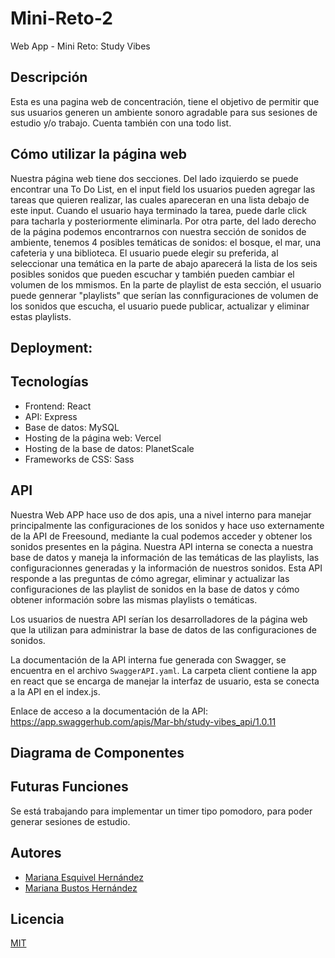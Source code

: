 # Mini-Reto-2
Web App - Mini Reto: Study Vibes

## Descripción
Esta es una pagina web de concentración, tiene el objetivo de permitir que sus usuarios generen un ambiente sonoro agradable para sus sesiones de estudio y/o trabajo. Cuenta también con una todo list. 

## Cómo utilizar la página web
Nuestra página web tiene dos secciones. Del lado izquierdo se puede encontrar una To Do List, en el input field los usuarios pueden agregar las tareas que quieren realizar, las cuales apareceran en una lista debajo de este input. Cuando el usuario haya terminado la tarea, puede darle click para tacharla y posteriormente eliminarla.
Por otra parte, del lado derecho de la página podemos encontrarnos con nuestra sección de sonidos de ambiente, tenemos 4 posibles temáticas de sonidos: el bosque, el mar, una cafeteria y una biblioteca. El usuario puede elegir su preferida, al seleccionar una temática en la parte de abajo aparecerá la lista de los seis posibles sonidos que pueden escuchar y también pueden cambiar el volumen de los mmismos. En la parte de playlist de esta sección, el usuario puede gennerar "playlists" que serían las connfiguraciones de volumen de los sonidos que escucha, el usuario puede publicar, actualizar y eliminar estas playlists.

## Deployment:


## Tecnologías 
- Frontend: React
- API: Express
- Base de datos: MySQL
- Hosting de la página web: Vercel
- Hosting de la base de datos: PlanetScale
- Frameworks de CSS: Sass

## API
Nuestra Web APP hace uso de dos apis, una a nivel interno para manejar principalmente las configuraciones de los sonidos y hace uso externamente de la API de Freesound, mediante la cual podemos acceder y obtener los sonidos presentes en la página. 
Nuestra API interna se conecta a nuestra base de datos y maneja la información de las temáticas de las playlists, las configuracionnes generadas y la información de nuestros sonidos. Esta API responde a las preguntas de cómo agregar, eliminar y actualizar las configuraciones de las playlist de sonidos en la base de datos y cómo obtener información sobre las mismas playlists o temáticas.

Los usuarios de nuestra API serían los desarrolladores de la página web que la utilizan para administrar la base de datos de las configuraciones de sonidos.

La documentación de la API interna fue generada con Swagger, se encuentra en el archivo `SwaggerAPI.yaml`. La carpeta client contiene la app en react que se encarga de manejar la interfaz de usuario, esta se conecta a la API en el index.js. 

Enlace de acceso a la documentación de la API: https://app.swaggerhub.com/apis/Mar-bh/study-vibes_api/1.0.11

## Diagrama de Componentes


## Futuras Funciones
Se está trabajando para implementar un timer tipo pomodoro, para poder generar sesiones de estudio.

## Autores
- [Mariana Esquivel Hernández](https://github.com/Mariana-code)
- [Mariana Bustos Hernández](https://github.com/Mar-bh)

## Licencia
[MIT](https://choosealicense.com/licenses/mit/)

